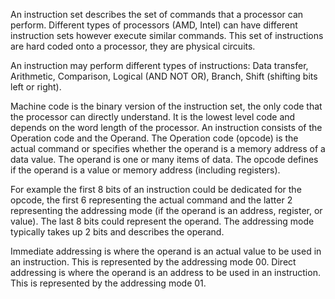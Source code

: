 

An instruction set describes the set of commands that a processor can perform. Different types of processors (AMD, Intel) can have different instruction sets however execute similar commands. This set of instructions are hard coded onto a processor, they are physical circuits.

An instruction may perform different types of instructions: Data transfer, Arithmetic, Comparison, Logical (AND NOT OR), Branch, Shift (shifting bits left or right).

Machine code is the binary version of the instruction set, the only code that the processor can directly understand. It is the lowest level code and depends on the word length of the processor. An instruction consists of the Operation code and the Operand. The Operation code (opcode) is the actual command or specifies whether the operand is a memory address of a data value. The operand is one or many items of data. The opcode defines if the operand is a value or memory address (including registers). 

For example the first 8 bits of an instruction could be dedicated for the opcode, the first 6 representing the actual command and the latter 2 representing the addressing mode (if the operand is an address, register, or value). The last 8 bits could represent the operand. The addressing mode typically takes up 2 bits and describes the operand.

Immediate addressing is where the operand is an actual value to be used in an instruction. This is represented by the addressing mode 00. Direct addressing is where the operand is an address to be used in an instruction. This is represented by the addressing mode 01.








